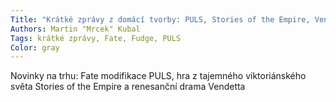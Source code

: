 ```yaml
---
Title: "Krátké zprávy z domácí tvorby: PULS, Stories of the Empire, Vendetta"
Authors: Martin "Mrcek" Kubal
Tags: krátké zprávy, Fate, Fudge, PULS
Color: gray
---
```

Novinky na trhu: Fate modifikace PULS, hra z tajemného viktoriánského světa Stories of the Empire a renesanční drama Vendetta
